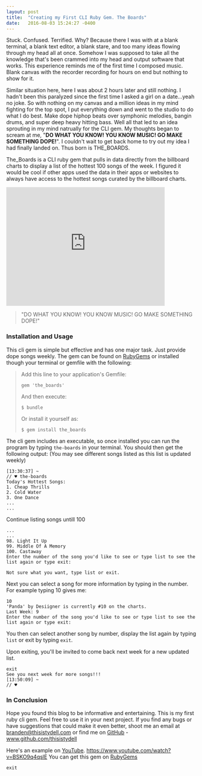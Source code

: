 ```yaml
---
layout: post
title:  "Creating my First CLI Ruby Gem. The Boards"
date:   2016-08-03 15:24:27 -0400
---
```



Stuck. Confused. Terrified. Why? Because there I was with at a blank terminal, a blank text editor, a blank stare, and too many ideas flowing through my head all at once. Somehow I was supposed to take all the knowledge that's been crammed into my head and output software that works. This experience reminds me of the first time I composed music. Blank canvas with the recorder recording for hours on end but nothing to show for it.

Similar situation here, here I was about 2 hours later and still nothing. I hadn't been this paralyzed since the first time I asked a girl on a date...yeah no joke. So with nothing on my canvas and a million ideas in my mind fighting for the top spot, I put everything down and went to the studio to do what I do best. Make dope hiphop beats over symphonic melodies, bangin drums, and super deep heavy hitting bass. Well all that led to an idea sprouting in my mind natrually for the CLI gem. My thoughts began to scream at me, "**DO WHAT YOU KNOW! YOU KNOW MUSIC! GO MAKE SOMETHING DOPE!**". I couldn't wait to get back home to try out my idea I had finally landed on. Thus born is THE_BOARDS.

The_Boards is a CLI ruby gem that pulls in data directly from the billboard charts to display a list of the hottest 100 songs of the week. I figured it would be cool if other apps used the data in their apps or websites to always have access to the hottest songs curated by the billboard charts.
<iframe width="420" height="315" src="https://www.youtube.com/embed/BSKO9q4qslE" frameborder="0" allowfullscreen></iframe>

> "DO WHAT YOU KNOW! YOU KNOW MUSIC! GO MAKE SOMETHING DOPE!"

### Installation and Usage
This cli gem is simple but effective and has one major task. Just provide dope songs weekly. The gem can be found on [RubyGems](https://rubygems.org/gems/the_boards) or installed though your terminal or gemfile with the following:

> Add this line to your application's Gemfile:
> 
> `gem 'the_boards'`
> 
> And then execute:
> 
> `$ bundle`
> 
> Or install it yourself as:
> 
> `$ gem install the_boards`

The cli gem includes an executable, so once installed you can run the program by typing `the-boards` in your terminal. You should then get the following output: (You may see different songs listed as this list is updated weekly)

```
[13:30:37] ~
// ♥ the-boards
Today's Hottest Songs:
1. Cheap Thrills
2. Cold Water
3. One Dance
...
...
```
Continue listing songs untill 100
```
...
...
98. Light It Up
99. Middle Of A Memory
100. Castaway
Enter the number of the song you'd like to see or type list to see the list again or type exit:

Not sure what you want, type list or exit.
```

Next you can select a song for more information by typing in the number. For example typing 10 gives me:

```
10
'Panda' by Desiigner is currently #10 on the charts.
Last Week: 9
Enter the number of the song you'd like to see or type list to see the list again or type exit:
```

You then can select another song by number, display the list again by typing `list` or exit by typing `exit`.

Upon exiting, you'll be invited to come back next week for a new updated list.
```
exit
See you next week for more songs!!!
[13:50:09] ~
// ♥ 
```


### In Conclusion
Hope you found this blog to be informative and entertaining. This is my first ruby cli gem. Feel free to use it in your next project. If you find any bugs or have suggestions that could make it even better, shoot me an email at branden@thisistydell.com or find me on [GitHub](http://www.github.com/thisistydell) - www.github.com/thisistydell

Here's an example on [YouTube](http://https://www.youtube.com/watch?v=BSKO9q4qslE). https://www.youtube.com/watch?v=BSKO9q4qslE 
You can get this gem on [RubyGems](https://rubygems.org/gems/the_boards)

```exit```




